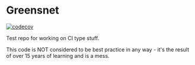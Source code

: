# Greensnet

[![codecov](https://codecov.io/gh/philrogersuk/greensnet-deployment-test/branch/main/graph/badge.svg?token=V80H8TPW3L)](https://codecov.io/gh/philrogersuk/greensnet-deployment-test)

Test repo for working on CI type stuff.

This code is NOT considered to be best practice in any way - it's the result of over 15 years of learning and is a mess.
